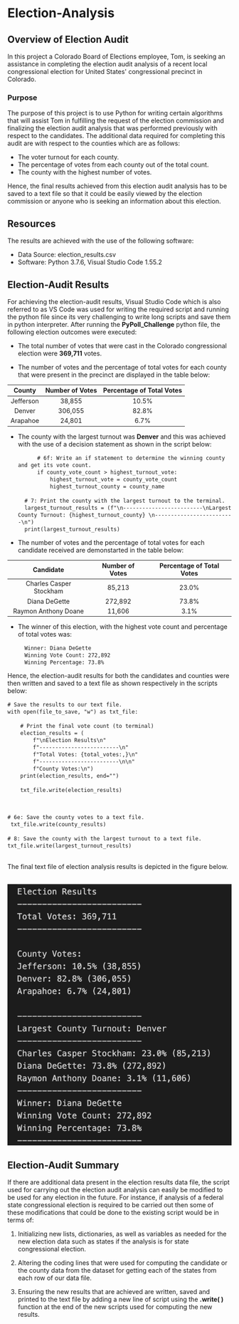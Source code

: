 # Election-Analysis

## Overview of Election Audit

 In this project a Colorado Board of Elections employee, Tom, is seeking an assistance in completing the election audit analysis of a recent local congressional election for United States' congressional precinct in Colorado. 

### Purpose

The purpose of this project is to use Python for writing certain algorithms that will assist Tom in fulfilling the request of the election commission and finalizing the election audit analysis that was performed previously with respect to the candidates. The additional data required for completing this audit are with respect to the counties which are as follows: 

- The voter turnout for each county.
- The percentage of votes from each county out of the total count.
- The county with the highest number of votes.

Hence, the final results achieved from this election audit analysis has to be saved to a text file so that it could be easily viewed by the election commission or anyone who is seeking an information about this election.

## Resources

The results are achieved with the use of the following software:

- Data Source: election_results.csv
- Software: Python 3.7.6, Visual Studio Code 1.55.2

## Election-Audit Results

For achieving the election-audit results, Visual Studio Code which is also referred to as VS Code was used for writing the required script and running the python file since its very challenging to write long scripts and save them in python interpreter. After running the **PyPoll_Challenge** python file, the following election outcomes were executed:

- The total number of votes that were cast in the Colorado congressional election were **369,711** votes.


- The number of votes and the percentage of total votes for each county that were present in the precinct are displayed in the table below:

<div align="center">

| County        | Number of Votes | Percentage of Total Votes |
|     :---:     |     :---:       |           :---:           |
| Jefferson     |     38,855      |           10.5%           |
| Denver        |     306,055     |           82.8%           |
| Arapahoe      |     24,801      |           6.7%            |
</div>

- The county with the largest turnout was **Denver** and this was achieved with the use of a decision statement as shown in the script below:

            # 6f: Write an if statement to determine the winning county and get its vote count.
            if county_vote_count > highest_turnout_vote:
                highest_turnout_vote = county_vote_count
                highest_turnout_county = county_name

        # 7: Print the county with the largest turnout to the terminal.
        largest_turnout_results = (f"\n-------------------------\nLargest County Turnout: {highest_turnout_county} \n-------------------------\n")
        print(largest_turnout_results)

- The number of votes and the percentage of total votes for each candidate received  are demonstarted in the table below: 
<div align="center">

| Candidate               | Number of Votes | Percentage of Total Votes |
|     :---:               |      :---:      |           :---:           |       
| Charles Casper Stockham |     85,213      |           23.0%           |
| Diana DeGette           |     272,892     |           73.8%           |
| Raymon Anthony Doane    |     11,606      |           3.1%            |
</div>

- The winner of this election, with the highest vote count and percentage of total votes was:

        Winner: Diana DeGette
        Winning Vote Count: 272,892
        Winning Percentage: 73.8%

Hence, the election-audit results for both the candidates and counties were then written and saved to a text file as shown respectively in the scripts below:

    # Save the results to our text file.
    with open(file_to_save, "w") as txt_file:

        # Print the final vote count (to terminal)
        election_results = (
            f"\nElection Results\n"
            f"-------------------------\n"
            f"Total Votes: {total_votes:,}\n"
            f"-------------------------\n\n"
            f"County Votes:\n")
        print(election_results, end="")

        txt_file.write(election_results)

<br> 
        
    # 6e: Save the county votes to a text file.
     txt_file.write(county_results)

    # 8: Save the county with the largest turnout to a text file.
    txt_file.write(largest_turnout_results)
<br> 
The final text file of election analysis results is depicted in the figure below.
<br> 
<br> 

![Election Analysis Results](Resources/election_analysis_txt_results.png)

## Election-Audit Summary

If there are additional data present in the election results data file, the script used for carrying out the election audit analysis can easily be modified to be used for any election in the future. For instance, if analysis of a federal state congressional election is required to be carried out then some of these modifications that could be done to the existing script would be in terms of:


1. Initializing new lists, dictionaries, as well as variables as needed for the new election data such as states if the analysis is for state congressional election.

2. Altering the coding lines that were used for computing the candidate or the county data from the dataset for getting each of the states from each row of our data file.

3. Ensuring the new results that are achieved are written, saved and printed to the text file by adding a new line of script using the **.write( )** function at the end of the new scripts used for computing the new results.


